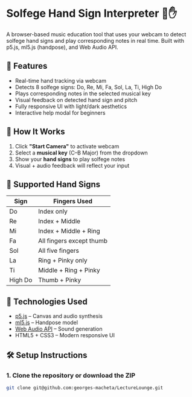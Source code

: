 # Solfege Hand Sign Interpreter 🎵✋

A browser-based music education tool that uses your webcam to detect solfege hand signs and play corresponding notes in real time. Built with p5.js, ml5.js (handpose), and Web Audio API.

## 🌟 Features

- Real-time hand tracking via webcam  
- Detects 8 solfege signs: Do, Re, Mi, Fa, Sol, La, Ti, High Do  
- Plays corresponding notes in the selected musical key  
- Visual feedback on detected hand sign and pitch  
- Fully responsive UI with light/dark aesthetics  
- Interactive help modal for beginners

## 📸 How It Works

1. Click **"Start Camera"** to activate webcam  
2. Select a **musical key** (C–B Major) from the dropdown  
3. Show your **hand signs** to play solfege notes  
4. Visual + audio feedback will reflect your input

## 🎼 Supported Hand Signs

| Sign       | Fingers Used                     |
|------------|----------------------------------|
| Do         | Index only                       |
| Re         | Index + Middle                   |
| Mi         | Index + Middle + Ring            |
| Fa         | All fingers except thumb         |
| Sol        | All five fingers                 |
| La         | Ring + Pinky only                |
| Ti         | Middle + Ring + Pinky            |
| High Do    | Thumb + Pinky                    |

## 🧠 Technologies Used

- [p5.js](https://p5js.org/) – Canvas and audio synthesis  
- [ml5.js](https://ml5js.org/) – Handpose model  
- [Web Audio API](https://developer.mozilla.org/en-US/docs/Web/API/Web_Audio_API) – Sound generation  
- HTML5 + CSS3 – Modern responsive UI

## 🛠 Setup Instructions

### 1. Clone the repository or download the ZIP

```bash
git clone git@github.com:georges-macheta/LectureLounge.git
